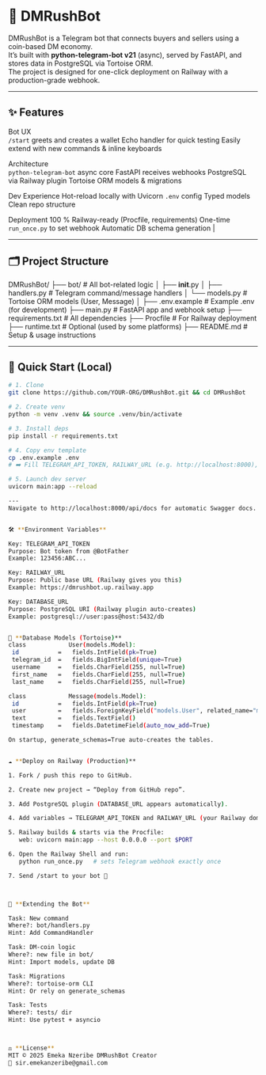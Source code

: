 # 🤖 DMRushBot

DMRushBot is a Telegram bot that connects buyers and sellers using a coin-based DM economy.  
It’s built with **python-telegram-bot v21** (async), served by FastAPI, and stores data in PostgreSQL via Tortoise ORM.  
The project is designed for one-click deployment on Railway with a production-grade webhook.

---

## ✨ Features

Bot UX                      
`/start` greets and creates a wallet 
Echo handler for quick testing 
Easily extend with new commands & inline keyboards

Architecture  
`python-telegram-bot` async core 
FastAPI receives webhooks 
PostgreSQL via Railway plugin 
Tortoise ORM models & migrations

Dev Experience 
Hot-reload locally with Uvicorn 
`.env` config 
Typed models 
Clean repo structure

Deployment 
100 % Railway-ready (Procfile, requirements) 
One-time `run_once.py` to set webhook 
Automatic DB schema generation |

---

## 🗂 Project Structure

DMRushBot/
├── bot/                     # All bot-related logic
│   ├── __init__.py
│   ├── handlers.py          # Telegram command/message handlers
│   └── models.py            # Tortoise ORM models (User, Message)
│
├── .env.example             # Example .env (for development)
├── main.py                  # FastAPI app and webhook setup
├── requirements.txt         # All dependencies
├── Procfile                 # For Railway deployment
├── runtime.txt              # Optional (used by some platforms)
├── README.md                # Setup & usage instructions

---

## 🚀 Quick Start (Local)

```bash
# 1. Clone
git clone https://github.com/YOUR-ORG/DMRushBot.git && cd DMRushBot

# 2. Create venv
python -m venv .venv && source .venv/bin/activate

# 3. Install deps
pip install -r requirements.txt

# 4. Copy env template
cp .env.example .env
# ➡️ Fill TELEGRAM_API_TOKEN, RAILWAY_URL (e.g. http://localhost:8000), DATABASE_URL

# 5. Launch dev server
uvicorn main:app --reload

---
Navigate to http://localhost:8000/api/docs for automatic Swagger docs.


🛠 **Environment Variables**

Key: TELEGRAM_API_TOKEN
Purpose: Bot token from @BotFather
Example: 123456:ABC...

Key: RAILWAY_URL
Purpose: Public base URL (Railway gives you this)
Example: https://dmrushbot.up.railway.app

Key: DATABASE_URL
Purpose: PostgreSQL URI (Railway plugin auto-creates)
Example: postgresql://user:pass@host:5432/db


🐘 **Database Models (Tortoise)**
class            User(models.Model):
 id           =   fields.IntField(pk=True)
 telegram_id  =   fields.BigIntField(unique=True)
 username     =   fields.CharField(255, null=True)
 first_name   =   fields.CharField(255, null=True)
 last_name    =   fields.CharField(255, null=True)

class            Message(models.Model):
 id           =   fields.IntField(pk=True)
 user         =   fields.ForeignKeyField("models.User", related_name="messages")
 text         =   fields.TextField()
 timestamp    =   fields.DatetimeField(auto_now_add=True)

On startup, generate_schemas=True auto-creates the tables.


☁️ **Deploy on Railway (Production)**

1. Fork / push this repo to GitHub.

2. Create new project → “Deploy from GitHub repo”.

3. Add PostgreSQL plugin (DATABASE_URL appears automatically).

4. Add variables → TELEGRAM_API_TOKEN and RAILWAY_URL (your Railway domain).

5. Railway builds & starts via the Procfile:
   web: uvicorn main:app --host 0.0.0.0 --port $PORT

6. Open the Railway Shell and run:
   python run_once.py   # sets Telegram webhook exactly once

7. Send /start to your bot 🎉



🔧 **Extending the Bot**

Task: New command
Where?: bot/handlers.py
Hint: Add CommandHandler

Task: DM-coin logic
Where?: new file in bot/
Hint: Import models, update DB

Task: Migrations
Where?: tortoise-orm CLI
Hint: Or rely on generate_schemas

Task: Tests
Where?: tests/ dir
Hint: Use pytest + asyncio



⚖️ **License**
MIT © 2025 Emeka Nzeribe DMRushBot Creator
📧 sir.emekanzeribe@gmail.com
